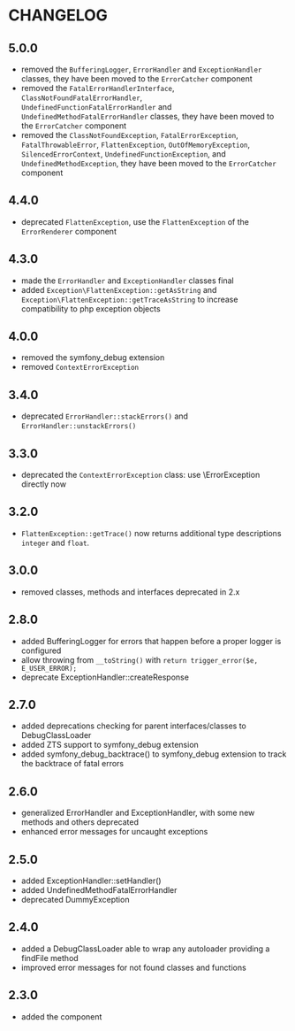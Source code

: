 CHANGELOG
=========

5.0.0
-----

* removed the `BufferingLogger`, `ErrorHandler` and `ExceptionHandler` classes, 
  they have been moved to the `ErrorCatcher` component
* removed the `FatalErrorHandlerInterface`, `ClassNotFoundFatalErrorHandler`,  
  `UndefinedFunctionFatalErrorHandler` and `UndefinedMethodFatalErrorHandler` classes,
  they have been moved to the `ErrorCatcher` component
* removed the `ClassNotFoundException`, `FatalErrorException`, `FatalThrowableError`,
  `FlattenException`, `OutOfMemoryException`, `SilencedErrorContext`, `UndefinedFunctionException`,
  and `UndefinedMethodException`, they have been moved to the `ErrorCatcher` component

4.4.0
-----

 * deprecated `FlattenException`, use the `FlattenException` of the `ErrorRenderer` component

4.3.0
-----

* made the `ErrorHandler` and `ExceptionHandler` classes final
* added `Exception\FlattenException::getAsString` and
`Exception\FlattenException::getTraceAsString` to increase compatibility to php
exception objects

4.0.0
-----

* removed the symfony_debug extension
* removed `ContextErrorException`

3.4.0
-----

* deprecated `ErrorHandler::stackErrors()` and `ErrorHandler::unstackErrors()`

3.3.0
-----

* deprecated the `ContextErrorException` class: use \ErrorException directly now

3.2.0
-----

* `FlattenException::getTrace()` now returns additional type descriptions
  `integer` and `float`.


3.0.0
-----

* removed classes, methods and interfaces deprecated in 2.x

2.8.0
-----

* added BufferingLogger for errors that happen before a proper logger is configured
* allow throwing from `__toString()` with `return trigger_error($e, E_USER_ERROR);`
* deprecate ExceptionHandler::createResponse

2.7.0
-----

* added deprecations checking for parent interfaces/classes to DebugClassLoader
* added ZTS support to symfony_debug extension
* added symfony_debug_backtrace() to symfony_debug extension
  to track the backtrace of fatal errors

2.6.0
-----

* generalized ErrorHandler and ExceptionHandler,
  with some new methods and others deprecated
* enhanced error messages for uncaught exceptions

2.5.0
-----

* added ExceptionHandler::setHandler()
* added UndefinedMethodFatalErrorHandler
* deprecated DummyException

2.4.0
-----

 * added a DebugClassLoader able to wrap any autoloader providing a findFile method
 * improved error messages for not found classes and functions

2.3.0
-----

 * added the component
